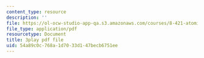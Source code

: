 ```yaml
---
content_type: resource
description: ''
file: https://ol-ocw-studio-app-qa.s3.amazonaws.com/courses/8-421-atomic-and-optical-physics-i-spring-2014/54a89c0c768a1d7033d147becb6751ee_gA1ZO0xBiYg.pdf
file_type: application/pdf
resourcetype: Document
title: 3play pdf file
uid: 54a89c0c-768a-1d70-33d1-47becb6751ee
---
```

